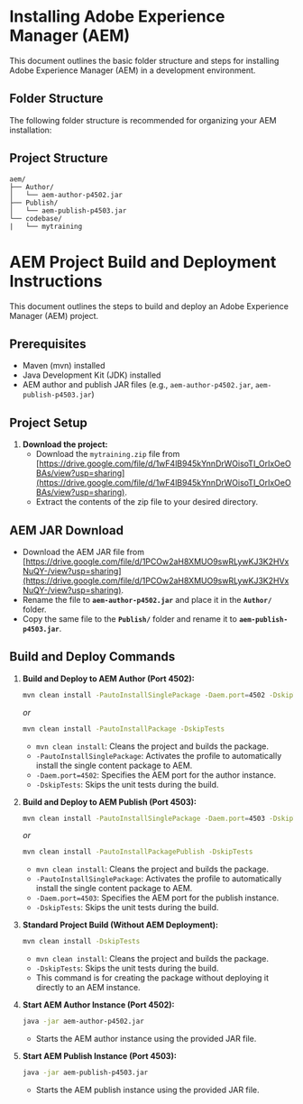 # Installing Adobe Experience Manager (AEM)

This document outlines the basic folder structure and steps for installing Adobe Experience Manager (AEM) in a development environment.

## Folder Structure

The following folder structure is recommended for organizing your AEM installation:

## Project Structure
```
aem/
├── Author/
│   └── aem-author-p4502.jar
├── Publish/
│   └── aem-publish-p4503.jar
└── codebase/
|   └── mytraining
```

# AEM Project Build and Deployment Instructions

This document outlines the steps to build and deploy an Adobe Experience Manager (AEM) project.

## Prerequisites

* Maven (mvn) installed
* Java Development Kit (JDK) installed
* AEM author and publish JAR files (e.g., `aem-author-p4502.jar`, `aem-publish-p4503.jar`)

## Project Setup

1.  **Download the project:**
    * Download the `mytraining.zip` file from [https://drive.google.com/file/d/1wF4lB945kYnnDrWOisoTI_OrIxOeOBAs/view?usp=sharing](https://drive.google.com/file/d/1wF4lB945kYnnDrWOisoTI_OrIxOeOBAs/view?usp=sharing).
    * Extract the contents of the zip file to your desired directory.
  
## AEM JAR Download

* Download the AEM JAR file from [https://drive.google.com/file/d/1PCOw2aH8XMUO9swRLywKJ3K2HVxNuQY-/view?usp=sharing](https://drive.google.com/file/d/1PCOw2aH8XMUO9swRLywKJ3K2HVxNuQY-/view?usp=sharing).
* Rename the file to **`aem-author-p4502.jar`** and place it in the **`Author/`** folder.
* Copy the same file to the **`Publish/`** folder and rename it to **`aem-publish-p4503.jar`**.


## Build and Deploy Commands

1.  **Build and Deploy to AEM Author (Port 4502):**

    ```bash
    mvn clean install -PautoInstallSinglePackage -Daem.port=4502 -DskipTests
    ```
    *or*
    ```bash
    mvn clean install -PautoInstallPackage -DskipTests
    ```

    * `mvn clean install`: Cleans the project and builds the package.
    * `-PautoInstallSinglePackage`: Activates the profile to automatically install the single content package to AEM.
    * `-Daem.port=4502`: Specifies the AEM port for the author instance.
    * `-DskipTests`: Skips the unit tests during the build.

2.  **Build and Deploy to AEM Publish (Port 4503):**

    ```bash
    mvn clean install -PautoInstallSinglePackage -Daem.port=4503 -DskipTests
    ```
    *or*
    ```bash
    mvn clean install -PautoInstallPackagePublish -DskipTests
    ```

    * `mvn clean install`: Cleans the project and builds the package.
    * `-PautoInstallSinglePackage`: Activates the profile to automatically install the single content package to AEM.
    * `-Daem.port=4503`: Specifies the AEM port for the publish instance.
    * `-DskipTests`: Skips the unit tests during the build.

3.  **Standard Project Build (Without AEM Deployment):**

    ```bash
    mvn clean install -DskipTests
    ```

    * `mvn clean install`: Cleans the project and builds the package.
    * `-DskipTests`: Skips the unit tests during the build.
    * This command is for creating the package without deploying it directly to an AEM instance.

5.  **Start AEM Author Instance (Port 4502):**

    ```bash
    java -jar aem-author-p4502.jar
    ```

    * Starts the AEM author instance using the provided JAR file.

6.  **Start AEM Publish Instance (Port 4503):**

    ```bash
    java -jar aem-publish-p4503.jar
    ```

    * Starts the AEM publish instance using the provided JAR file.

